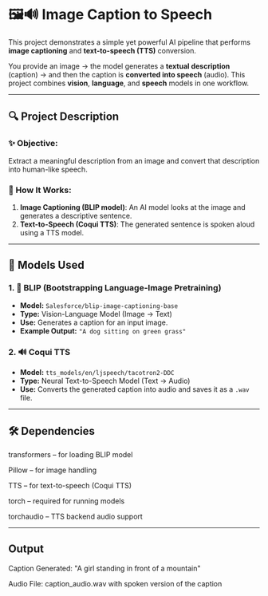 # 🖼️🔊 Image Caption to Speech

This project demonstrates a simple yet powerful AI pipeline that performs **image captioning** and **text-to-speech (TTS)** conversion.

You provide an image → the model generates a **textual description** (caption) → and then the caption is **converted into speech** (audio). This project combines **vision**, **language**, and **speech** models in one workflow.

---

## 🔍 Project Description

### ✨ Objective:
Extract a meaningful description from an image and convert that description into human-like speech.

### 🧠 How It Works:
1. **Image Captioning (BLIP model)**: An AI model looks at the image and generates a descriptive sentence.
2. **Text-to-Speech (Coqui TTS)**: The generated sentence is spoken aloud using a TTS model.

---

## 🧠 Models Used

### 1. 🔷 BLIP (Bootstrapping Language-Image Pretraining)
- **Model:** `Salesforce/blip-image-captioning-base`
- **Type:** Vision-Language Model (Image → Text)
- **Use:** Generates a caption for an input image.
- **Example Output:** `"A dog sitting on green grass"`

### 2. 🔊 Coqui TTS
- **Model:** `tts_models/en/ljspeech/tacotron2-DDC`
- **Type:** Neural Text-to-Speech Model (Text → Audio)
- **Use:** Converts the generated caption into audio and saves it as a `.wav` file.

---

## 🛠️ Dependencies
transformers – for loading BLIP model

Pillow – for image handling

TTS – for text-to-speech (Coqui TTS)

torch – required for running models

torchaudio – TTS backend audio support

---
## Output
Caption Generated: "A girl standing in front of a mountain"

Audio File: caption_audio.wav with spoken version of the caption
